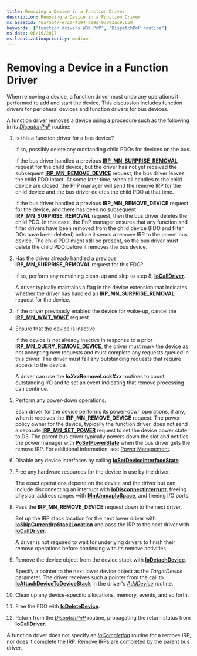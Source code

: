 ```yaml
---
title: Removing a Device in a Function Driver
description: Removing a Device in a Function Driver
ms.assetid: 46a75647-e72a-4194-be9d-070e3ac95650
keywords: ["function drivers WDK PnP", "DispatchPnP routine"]
ms.date: 06/16/2017
ms.localizationpriority: medium
---
```


# Removing a Device in a Function Driver





When removing a device, a function driver must undo any operations it performed to add and start the device. This discussion includes function drivers for peripheral devices and function drivers for bus devices.

A function driver removes a device using a procedure such as the following in its [*DispatchPnP*](https://docs.microsoft.com/windows-hardware/drivers/ddi/wdm/nc-wdm-driver_dispatch) routine:

1. Is this a function driver for a bus device?

   If so, possibly delete any outstanding child PDOs for devices on the bus.

   If the bus driver handled a previous [**IRP\_MN\_SURPRISE\_REMOVAL**](https://docs.microsoft.com/windows-hardware/drivers/kernel/irp-mn-surprise-removal) request for the child device, but the driver has not yet received the subsequent [**IRP\_MN\_REMOVE\_DEVICE**](https://docs.microsoft.com/windows-hardware/drivers/kernel/irp-mn-remove-device) request, the bus driver leaves the child PDO intact. At some later time, when all handles to the child device are closed, the PnP manager will send the remove IRP for the child device and the bus driver deletes the child PDO at that time.

   If the bus driver handled a previous **IRP\_MN\_REMOVE\_DEVICE** request for the device, and there has been no subsequent **IRP\_MN\_SURPRISE\_REMOVAL** request, then the bus driver deletes the child PDO. In this case, the PnP manager ensures that any function and filter drivers have been removed from the child device (FDO and filter DOs have been deleted) before it sends a remove IRP to the parent bus device. The child PDO might still be present, so the bus driver must delete the child PDO before it removes the bus device.

2. Has the driver already handled a previous **IRP\_MN\_SURPRISE\_REMOVAL** request for this FDO?

   If so, perform any remaining clean-up and skip to step 8, [**IoCallDriver**](https://docs.microsoft.com/windows-hardware/drivers/ddi/wdm/nf-wdm-iocalldriver).

   A driver typically maintains a flag in the device extension that indicates whether the driver has handled an **IRP\_MN\_SURPRISE\_REMOVAL** request for the device.

3. If the driver previously enabled the device for wake-up, cancel the [**IRP\_MN\_WAIT\_WAKE**](https://docs.microsoft.com/windows-hardware/drivers/kernel/irp-mn-wait-wake) request.

4. Ensure that the device is inactive.

   If the device is not already inactive in response to a prior **IRP\_MN\_QUERY\_REMOVE\_DEVICE**, the driver must mark the device as not accepting new requests and must complete any requests queued in this driver. The driver must fail any outstanding requests that require access to the device.

   A driver can use the **Io*Xxx*RemoveLock<em>Xxx</em>** routines to count outstanding I/O and to set an event indicating that remove processing can continue.

5. Perform any power-down operations.

   Each driver for the device performs its power-down operations, if any, when it receives the **IRP\_MN\_REMOVE\_DEVICE** request. The power policy owner for the device, typically the function driver, does not send a separate [**IRP\_MN\_SET\_POWER**](https://docs.microsoft.com/windows-hardware/drivers/kernel/irp-mn-set-power) request to set the device power state to D3. The parent bus driver typically powers down the slot and notifies the power manager with [**PoSetPowerState**](https://docs.microsoft.com/windows-hardware/drivers/ddi/ntifs/nf-ntifs-posetpowerstate) when the bus driver gets the remove IRP. For additional information, see [Power Management](implementing-power-management.md).

6. Disable any device interfaces by calling [**IoSetDeviceInterfaceState**](https://docs.microsoft.com/windows-hardware/drivers/ddi/wdm/nf-wdm-iosetdeviceinterfacestate).

7. Free any hardware resources for the device in use by the driver.

   The exact operations depend on the device and the driver but can include disconnecting an interrupt with [**IoDisconnectInterrupt**](https://docs.microsoft.com/windows-hardware/drivers/ddi/wdm/nf-wdm-iodisconnectinterrupt), freeing physical address ranges with [**MmUnmapIoSpace**](https://docs.microsoft.com/windows-hardware/drivers/ddi/wdm/nf-wdm-mmunmapiospace), and freeing I/O ports.

8. Pass the **IRP\_MN\_REMOVE\_DEVICE** request down to the next driver.

   Set up the IRP stack location for the next lower driver with [**IoSkipCurrentIrpStackLocation**](https://docs.microsoft.com/windows-hardware/drivers/kernel/mm-bad-pointer) and pass the IRP to the next driver with [**IoCallDriver**](https://docs.microsoft.com/windows-hardware/drivers/ddi/wdm/nf-wdm-iocalldriver).

   A driver is not required to wait for underlying drivers to finish their remove operations before continuing with its remove activities.

9. Remove the device object from the device stack with [**IoDetachDevice**](https://docs.microsoft.com/windows-hardware/drivers/ddi/wdm/nf-wdm-iodetachdevice).

   Specify a pointer to the next lower device object as the *TargetDevice* parameter. The driver receives such a pointer from the call to [**IoAttachDeviceToDeviceStack**](https://docs.microsoft.com/windows-hardware/drivers/ddi/wdm/nf-wdm-ioattachdevicetodevicestack) in the driver's [*AddDevice*](https://docs.microsoft.com/windows-hardware/drivers/ddi/wdm/nc-wdm-driver_add_device) routine.

10. Clean up any device-specific allocations, memory, events, and so forth.

11. Free the FDO with [**IoDeleteDevice**](https://docs.microsoft.com/windows-hardware/drivers/ddi/wdm/nf-wdm-iodeletedevice).

12. Return from the [*DispatchPnP*](https://docs.microsoft.com/windows-hardware/drivers/ddi/wdm/nc-wdm-driver_dispatch) routine, propagating the return status from **IoCallDriver**.

A function driver does not specify an [*IoCompletion*](https://docs.microsoft.com/windows-hardware/drivers/ddi/wdm/nc-wdm-io_completion_routine) routine for a remove IRP, nor does it complete the IRP. Remove IRPs are completed by the parent bus driver.

 

 




